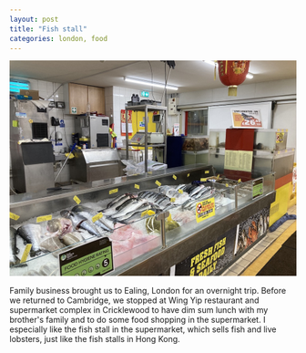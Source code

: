 ```yaml
---
layout: post
title: "Fish stall"
categories: london, food
---
```

<img src="/images/2022-08-05.jpg" alt="fish stall" class="center">

Family business brought us to Ealing, London for an overnight trip. Before we returned to Cambridge, we stopped at Wing Yip restaurant and supermarket complex in Cricklewood to have dim sum lunch with my brother's family and to do some food shopping in the supermarket. I especially like the fish stall in the supermarket, which sells fish and live lobsters, just like the fish stalls in Hong Kong.